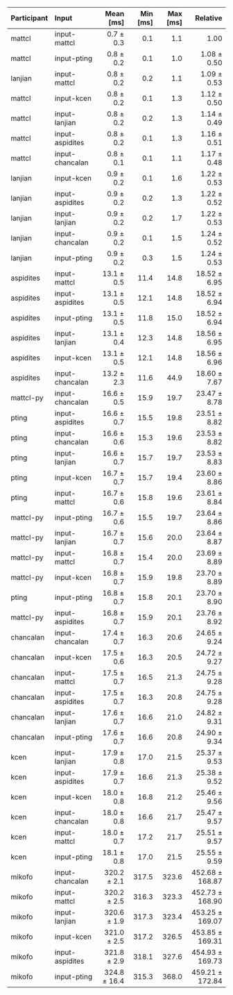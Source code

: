 | Participant | Input | Mean [ms] | Min [ms] | Max [ms] | Relative |
|:---|:---|---:|---:|---:|---:|
| mattcl | input-mattcl | 0.7 ± 0.3 | 0.1 | 1.1 | 1.00 |
| mattcl | input-pting | 0.8 ± 0.2 | 0.1 | 1.0 | 1.08 ± 0.50 |
| lanjian | input-mattcl | 0.8 ± 0.2 | 0.2 | 1.1 | 1.09 ± 0.53 |
| mattcl | input-kcen | 0.8 ± 0.2 | 0.1 | 1.3 | 1.12 ± 0.50 |
| mattcl | input-lanjian | 0.8 ± 0.2 | 0.2 | 1.3 | 1.14 ± 0.49 |
| mattcl | input-aspidites | 0.8 ± 0.2 | 0.1 | 1.3 | 1.16 ± 0.51 |
| mattcl | input-chancalan | 0.8 ± 0.1 | 0.1 | 1.1 | 1.17 ± 0.48 |
| lanjian | input-kcen | 0.9 ± 0.2 | 0.1 | 1.6 | 1.22 ± 0.53 |
| lanjian | input-aspidites | 0.9 ± 0.2 | 0.2 | 1.3 | 1.22 ± 0.52 |
| lanjian | input-lanjian | 0.9 ± 0.2 | 0.2 | 1.7 | 1.22 ± 0.53 |
| lanjian | input-chancalan | 0.9 ± 0.2 | 0.1 | 1.5 | 1.24 ± 0.52 |
| lanjian | input-pting | 0.9 ± 0.2 | 0.3 | 1.5 | 1.24 ± 0.53 |
| aspidites | input-mattcl | 13.1 ± 0.5 | 11.4 | 14.8 | 18.52 ± 6.95 |
| aspidites | input-aspidites | 13.1 ± 0.5 | 12.1 | 14.8 | 18.52 ± 6.94 |
| aspidites | input-pting | 13.1 ± 0.5 | 11.8 | 15.0 | 18.52 ± 6.94 |
| aspidites | input-lanjian | 13.1 ± 0.4 | 12.3 | 14.8 | 18.56 ± 6.95 |
| aspidites | input-kcen | 13.1 ± 0.5 | 12.1 | 14.8 | 18.56 ± 6.96 |
| aspidites | input-chancalan | 13.2 ± 2.3 | 11.6 | 44.9 | 18.60 ± 7.67 |
| mattcl-py | input-chancalan | 16.6 ± 0.5 | 15.9 | 19.7 | 23.47 ± 8.78 |
| pting | input-aspidites | 16.6 ± 0.7 | 15.5 | 19.8 | 23.51 ± 8.82 |
| pting | input-chancalan | 16.6 ± 0.6 | 15.3 | 19.6 | 23.53 ± 8.82 |
| pting | input-lanjian | 16.6 ± 0.7 | 15.7 | 19.7 | 23.53 ± 8.83 |
| pting | input-kcen | 16.7 ± 0.7 | 15.7 | 19.4 | 23.60 ± 8.86 |
| pting | input-mattcl | 16.7 ± 0.6 | 15.8 | 19.6 | 23.61 ± 8.84 |
| mattcl-py | input-pting | 16.7 ± 0.6 | 15.5 | 19.7 | 23.64 ± 8.86 |
| mattcl-py | input-lanjian | 16.7 ± 0.7 | 15.6 | 20.0 | 23.64 ± 8.87 |
| mattcl-py | input-mattcl | 16.8 ± 0.7 | 15.4 | 20.0 | 23.69 ± 8.89 |
| mattcl-py | input-kcen | 16.8 ± 0.7 | 15.9 | 19.8 | 23.70 ± 8.89 |
| pting | input-pting | 16.8 ± 0.7 | 15.8 | 20.1 | 23.70 ± 8.90 |
| mattcl-py | input-aspidites | 16.8 ± 0.7 | 15.9 | 20.1 | 23.76 ± 8.92 |
| chancalan | input-chancalan | 17.4 ± 0.7 | 16.3 | 20.6 | 24.65 ± 9.24 |
| chancalan | input-kcen | 17.5 ± 0.6 | 16.3 | 20.5 | 24.72 ± 9.27 |
| chancalan | input-mattcl | 17.5 ± 0.7 | 16.5 | 21.3 | 24.75 ± 9.28 |
| chancalan | input-aspidites | 17.5 ± 0.7 | 16.3 | 20.8 | 24.75 ± 9.28 |
| chancalan | input-lanjian | 17.6 ± 0.7 | 16.6 | 21.0 | 24.82 ± 9.31 |
| chancalan | input-pting | 17.6 ± 0.7 | 16.6 | 20.8 | 24.90 ± 9.34 |
| kcen | input-lanjian | 17.9 ± 0.8 | 17.0 | 21.5 | 25.37 ± 9.53 |
| kcen | input-aspidites | 17.9 ± 0.7 | 16.6 | 21.3 | 25.38 ± 9.52 |
| kcen | input-kcen | 18.0 ± 0.8 | 16.8 | 21.2 | 25.46 ± 9.56 |
| kcen | input-chancalan | 18.0 ± 0.8 | 16.6 | 21.7 | 25.47 ± 9.57 |
| kcen | input-mattcl | 18.0 ± 0.7 | 17.2 | 21.7 | 25.51 ± 9.57 |
| kcen | input-pting | 18.1 ± 0.8 | 17.0 | 21.5 | 25.55 ± 9.59 |
| mikofo | input-chancalan | 320.2 ± 2.1 | 317.5 | 323.6 | 452.68 ± 168.87 |
| mikofo | input-mattcl | 320.2 ± 2.5 | 316.3 | 323.3 | 452.73 ± 168.90 |
| mikofo | input-lanjian | 320.6 ± 1.9 | 317.3 | 323.4 | 453.25 ± 169.07 |
| mikofo | input-kcen | 321.0 ± 2.5 | 317.2 | 326.5 | 453.85 ± 169.31 |
| mikofo | input-aspidites | 321.8 ± 2.9 | 318.1 | 327.6 | 454.93 ± 169.73 |
| mikofo | input-pting | 324.8 ± 16.4 | 315.3 | 368.0 | 459.21 ± 172.84 |
